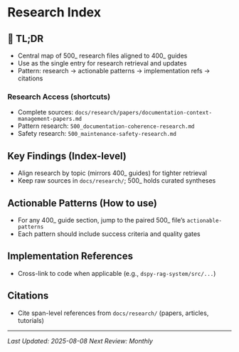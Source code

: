 <!-- CONTEXT_REFERENCE: 400_context-priority-guide.md -->
<!-- MODULE_REFERENCE: 400_deployment-environment-guide.md -->
<!-- MODULE_REFERENCE: 400_few-shot-context-examples.md -->
<!-- MODULE_REFERENCE: 400_migration-upgrade-guide.md -->

# Research Index

<!-- RESEARCH_INDEX
{
  "topics": [
    {"400": "400_deployment-environment-guide.md", "500": "500_deployment-research.md", "anchors": ["tldr","key-findings","actionable-patterns","implementation-refs","citations"]},
    {"400": "400_integration-patterns-guide.md", "500": "500_integration-research.md", "anchors": ["tldr","key-findings","actionable-patterns","implementation-refs","citations"]},
    {"400": "400_migration-upgrade-guide.md", "500": "500_migration-research.md", "anchors": ["tldr","key-findings","actionable-patterns","implementation-refs","citations"]},
    {"400": "400_performance-optimization-guide.md", "500": "500_performance-research.md", "anchors": ["tldr","key-findings","actionable-patterns","implementation-refs","citations"]},
    {"400": "400_testing-strategy-guide.md", "500": "500_testing-research.md", "anchors": ["tldr","key-findings","actionable-patterns","implementation-refs","citations"]},
    {"400": "400_few-shot-context-examples.md", "500": "500_few-shot-research.md", "anchors": ["tldr","key-findings","actionable-patterns","implementation-refs","citations"]},
    {"400": "400_security-best-practices-guide.md", "500": "500_security-research.md", "anchors": ["tldr","key-findings","actionable-patterns","implementation-refs","citations"]},
    {"400": "400_cursor-context-engineering-guide.md", "500": "500_context-engineering-research.md", "anchors": ["tldr","key-findings","actionable-patterns","implementation-refs","citations"]},
    {"400": "400_mission-dashboard-guide.md", "500": "500_mission-dashboard-research.md", "anchors": ["tldr","key-findings","actionable-patterns","implementation-refs","citations"]},
    {"400": "400_metadata-collection-guide.md", "500": "500_metadata-research.md", "anchors": ["tldr","key-findings","actionable-patterns","implementation-refs","citations"]},
    {"400": "400_mission-dashboard-guide.md", "500": "500_monitoring-research.md", "anchors": ["tldr","key-findings","actionable-patterns","implementation-refs","citations"]}
  ]
}
RESEARCH_INDEX -->

<!-- ANCHOR: tldr -->
<a id="tldr"></a>

## 🔎 TL;DR

- Central map of 500_ research files aligned to 400_ guides
- Use as the single entry for research retrieval and updates
- Pattern: research → actionable patterns → implementation refs → citations

### Research Access (shortcuts)
- Complete sources: `docs/research/papers/documentation-context-management-papers.md`
- Pattern research: `500_documentation-coherence-research.md`
- Safety research: `500_maintenance-safety-research.md`

<!-- ANCHOR: key-findings -->
<a id="key-findings"></a>

## Key Findings (Index-level)

- Align research by topic (mirrors 400_ guides) for tighter retrieval
- Keep raw sources in `docs/research/`; 500_ holds curated syntheses

<!-- ANCHOR: actionable-patterns -->
<a id="actionable-patterns"></a>

## Actionable Patterns (How to use)

- For any 400_ guide section, jump to the paired 500_ file’s `actionable-patterns`
- Each pattern should include success criteria and quality gates

<!-- ANCHOR: implementation-refs -->
<a id="implementation-refs"></a>

## Implementation References

- Cross-link to code when applicable (e.g., `dspy-rag-system/src/...`)

<!-- ANCHOR: citations -->
<a id="citations"></a>

## Citations

- Cite span-level references from `docs/research/` (papers, articles, tutorials)

---

*Last Updated: 2025-08-08*
*Next Review: Monthly*

